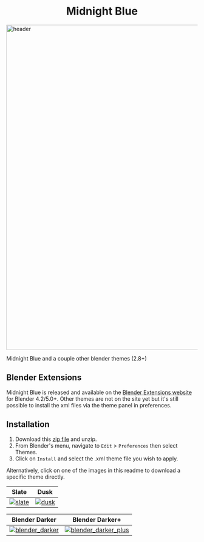 <p align="center">
    <h1 align = "center">Midnight Blue</h1>
</p>

<a href="https://github.com/williamchange/blender-themes/blob/master/themes/Midnight_Blue.xml"><img width="1468" height="854" alt="header" src="https://github.com/user-attachments/assets/6692a53a-d702-4a7b-bd10-04ea075000d1" /></a>

Midnight Blue and a couple other blender themes (2.8+)

## Blender Extensions

Midnight Blue is released and available on the [Blender Extensions website](https://extensions.blender.org/themes/midnight-blue-theme/) for Blender 4.2/5.0+. Other themes are not on the site yet but it's still possible to install the xml files via the theme panel in preferences.

## Installation

1. Download this [zip file](https://github.com/williamchange/blender-themes/archive/master.zip) and unzip.
2. From Blender's menu, navigate to `Edit` > `Preferences` then select Themes.
3. Click on `Install` and select the .xml theme file you wish to apply.

Alternatively, click on one of the images in this readme to download a specific theme directly.

| Slate | Dusk |
| ------------- | ------------- |
| [![slate](https://github.com/williamchange/blender-themes/assets/830253/9be80741-3166-444b-9538-0935f6daad55)](https://github.com/williamchange/blender-themes/blob/master/themes/Slate.xml)  | [![dusk](https://github.com/williamchange/blender-themes/assets/830253/cbadc8b5-5ccd-4404-bd33-aa31fb4698db)](https://github.com/williamchange/blender-themes/blob/master/themes/Dusk.xml)  |

| Blender Darker  | Blender Darker+ |
| ------------- | ------------- |
| [![blender_darker](https://github.com/williamchange/blender-themes/assets/830253/b95f6199-98c6-4c89-9f3f-31fdf2aeb222)](https://github.com/williamchange/blender-themes/blob/master/themes/Blender_Darker.xml)  | [![blender_darker_plus](https://github.com/williamchange/blender-themes/assets/830253/f5bacf1a-976e-4a4c-a456-74a4e978c4cd)](https://github.com/williamchange/blender-themes/blob/master/themes/Blender_Darker_Plus.xml)  |
